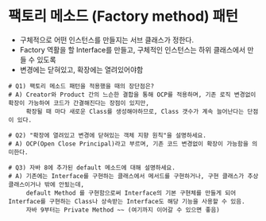 # 팩토리 메소드 (Factory method) 패턴
- 구체적으로 어떤 인스턴스를 만들지는 서브 클래스가 정한다.
- Factory 역활을 할 Interface를 만들고, 구체적인 인스턴스는 하위 클래스에서 만들 수 있도록
- 변경에는 닫혀있고, 확장에는 열려있어야함

```
# Q1) 팩토리 메소드 패턴을 적용했을 때의 장단점은?
# A) Creator와 Product 간의 느슨한 결합을 통해 OCP를 적용하며, 기존 로직 변경없이 확장이 가능하여 코드가 간결해진다는 장점이 있지만,
     확장될 때 마다 새로운 Class를 생성해야하므로, Class 갯수가 계속 늘어난다는 단점이 있다.
```
```
# Q2) "확장에 열려있고 변경에 닫혀있는 객체 지향 원칙"을 설명하세요.
# A) OCP(Open Close Principal)라고 부르며, 기존 코드 변경없이 확장이 가능함을 의미한다.
```
```
# Q3) 자바 8에 추가된 default 메소드에 대해 설명하세요.
# A) 기존에는 Interface를 구현하는 클래스에서 메서드를 구현하거나, 구현 클래스가 추상 클래스이거나 밖에 안됬는데,
     default Method 를 구현함으로써 Interface의 기본 구현체를 만들게 되어 Interface를 구현하는 Class나 상속받는 Interface도 해당 기능을 사용할 수 있음.
     자바 9부터는 Private Method ~~ (여기까지 이어갈 수 있으면 좋음)
```